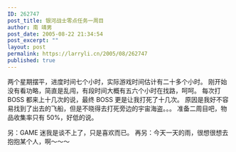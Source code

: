 ```yaml
---
ID: 262747
post_title: 银河战士零点任务一周目
author: 南 靖男
post_date: 2005-08-22 21:34:54
post_excerpt: ""
layout: post
permalink: https://larryli.cn/2005/08/262747
published: true
---
```

两个星期摆平，进度时间七个小时，实际游戏时间估计有二十多个小时。
刚开始没有看功略，简直是乱闯，有段时间大概有五六个小时在找路，呵呵。
每次打 BOSS 都来上十几次的说，最终 BOSS 更是让我打死了十几次。
原因是我好不容易找到了出去的飞船，但是不晓得去打死旁边的宇宙海盗。。。
准备二周目吧，物品收集率只有 50%，好低的说。

另：GAME 迷我是谈不上了，只是喜欢而已。
再另：今天一天的雨，很想很想去抱抱某个人，啊～～～